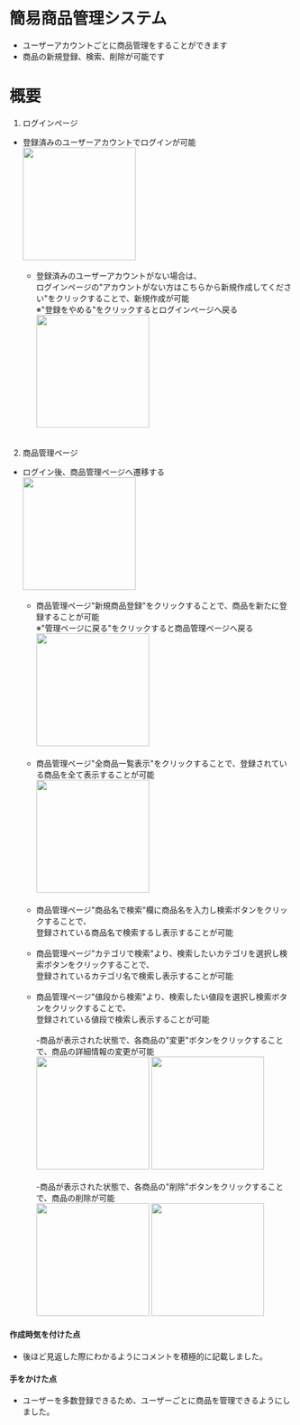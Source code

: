 # 簡易商品管理システム
* ユーザーアカウントごとに商品管理をすることができます
* 商品の新規登録、検索、削除が可能です
 
# 概要
1. ログインページ
- 登録済みのユーザーアカウントでログインが可能
  <br><kbd><img src="https://github.com/yoshimi-kamiyama/portfolio/assets/150007846/16f8f871-8887-4c65-9abf-01a30d0c7980" width="200"></kbd>
  <br></br>
  - 登録済みのユーザーアカウントがない場合は、
    <br>ログインページの"アカウントがない方はこちらから新規作成してください"をクリックすることで、新規作成が可能
    <br>※"登録をやめる"をクリックするとログインページへ戻る
    <br><kbd><img src="https://github.com/yoshimi-kamiyama/portfolio/assets/150007846/6750cd75-c3b6-4049-8b9b-50e252d11537" width="200"></kbd>
<br></br>
2. 商品管理ページ
- ログイン後、商品管理ページへ遷移する
<br><kbd><img src="https://github.com/yoshimi-kamiyama/portfolio/assets/150007846/9094bbcc-1056-400d-b8e4-fc2dc02433b7" width="200"></kbd>
<br></br>
  - 商品管理ページ"新規商品登録"をクリックすることで、商品を新たに登録することが可能
  <br>※"管理ページに戻る"をクリックすると商品管理ページへ戻る
  <br><kbd><img src="https://github.com/yoshimi-kamiyama/portfolio/assets/150007846/fe9ae7f3-d45b-49a6-9c49-f576c53efb53" width="200"></kbd>
<br></br>
  - 商品管理ページ"全商品一覧表示"をクリックすることで、登録されている商品を全て表示することが可能
  <br><kbd><img src="https://github.com/yoshimi-kamiyama/portfolio/assets/150007846/329d556e-a437-4e15-8a08-c66865b29762" width="200"></kbd>
<br></br>
  - 商品管理ページ"商品名で検索"欄に商品名を入力し検索ボタンをクリックすることで、
  <br>登録されている商品名で検索するし表示することが可能
<br></br>
  - 商品管理ページ"カテゴリで検索"より、検索したいカテゴリを選択し検索ボタンをクリックすることで、
  <br>登録されているカテゴリ名で検索し表示することが可能
<br></br>
  - 商品管理ページ"値段から検索"より、検索したい値段を選択し検索ボタンをクリックすることで、
  <br>登録されている値段で検索し表示することが可能
<br></br>
    -商品が表示された状態で、各商品の"変更"ボタンをクリックすることで、商品の詳細情報の変更が可能
    <br><kbd><img src="https://github.com/yoshimi-kamiyama/portfolio/assets/150007846/a1fcea0e-601d-40c1-8213-a79fdfa992da" width="200"></kbd>
    <kbd><img src="https://github.com/yoshimi-kamiyama/portfolio/assets/150007846/6172c50c-f70c-4390-a34b-21bcfe33b313" width="200"></kbd>
<br></br>
    -商品が表示された状態で、各商品の"削除"ボタンをクリックすることで、商品の削除が可能
    <br><kbd><img src="https://github.com/yoshimi-kamiyama/portfolio/assets/150007846/8a4c5597-03bd-44c0-8707-e1b2040a9529" width="200"></kbd>
    <kbd><img src="https://github.com/yoshimi-kamiyama/portfolio/assets/150007846/46a90204-d037-4d2b-9225-60cc7e92958e" width="200"></kbd>
  
#### 作成時気を付けた点
* 後ほど見返した際にわかるようにコメントを積極的に記載しました。

#### 手をかけた点
* ユーザーを多数登録できるため、ユーザーごとに商品を管理できるようにしました。

